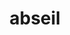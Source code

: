 ---
codehost: https://github.com/https://github.com/abseil
logohandle: abseilio
sort: abseil
title: abseil
twitter: https://x.com/abseilio
website: https://abseil.io/
---
